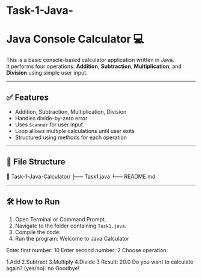 # Task-1-Java-
# Java Console Calculator 💻

This is a basic console-based calculator application written in Java.  
It performs four operations: **Addition**, **Subtraction**, **Multiplication**, and **Division** using simple user input.

---

## ✅ Features
- Addition, Subtraction, Multiplication, Division
- Handles divide-by-zero error
- Uses `Scanner` for user input
- Loop allows multiple calculations until user exits
- Structured using methods for each operation

---

## 📂 File Structure

📁 Task-1-Java-Calculator/
├── Task1.java
└── README.md

---

## 🛠 How to Run

1. Open Terminal or Command Prompt.
2. Navigate to the folder containing `Task1.java`.
3. Compile the code:
4. Run the program:
   Welcome to Java Calculator

Enter first number: 10
Enter second number: 2
Choose operation:

1.Add
2.Subtract
3.Multiply
4.Divide
3
Result: 20.0
Do you want to calculate again? (yes/no): no
Goodbye!
